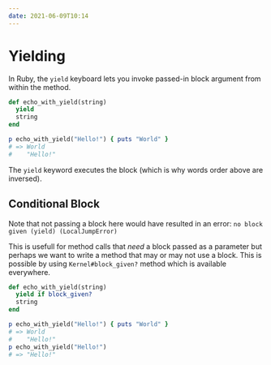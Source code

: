 ```yaml
---
date: 2021-06-09T10:14
---
```


# Yielding

In Ruby, the `yield` keyboard lets you invoke passed-in block argument from
within the method.

```ruby
def echo_with_yield(string)
  yield
  string
end

p echo_with_yield("Hello!") { puts "World" }
# => World
#    "Hello!"
```

The `yield` keyword executes the block (which is why words order above are
inversed).

## Conditional Block

Note that not passing a block here would have resulted in an error: `no
block given (yield) (LocalJumpError)`

This is usefull for method calls that _need_ a block passed as a parameter
but perhaps we want to write a method that may or may not use a block. This
is possible by using `Kernel#block_given?` method which is available
everywhere.

```ruby
def echo_with_yield(string)
  yield if block_given?
  string
end

p echo_with_yield("Hello!") { puts "World" }
# => World
#    "Hello!"
p echo_with_yield("Hello!")
# => "Hello!"
```
